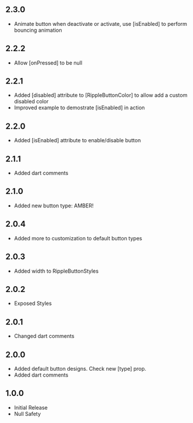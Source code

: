 ## 2.3.0
* Animate button when deactivate or activate, use [isEnabled] to perform bouncing animation

## 2.2.2
* Allow [onPressed] to be null

## 2.2.1
* Added [disabled] attribute to [RippleButtonColor] to allow add a custom disabled color
* Improved example to demostrate [isEnabled] in action

## 2.2.0
* Added [isEnabled] attribute to enable/disable button

## 2.1.1
* Added dart comments

## 2.1.0
* Added new button type: AMBER!

## 2.0.4
* Added more to customization to default button types

## 2.0.3
* Added width to RippleButtonStyles

## 2.0.2
* Exposed Styles

## 2.0.1
* Changed dart comments

## 2.0.0
* Added default button designs. Check new [type] prop.
* Added dart comments

## 1.0.0
* Initial Release
* Null Safety